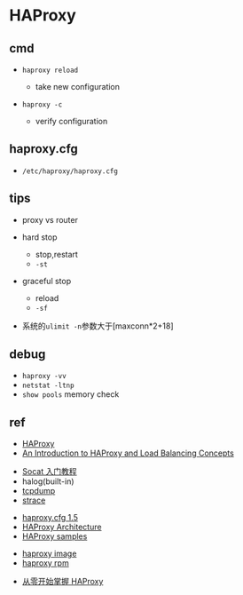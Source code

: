 # HAProxy

## cmd

 + `haproxy reload`
    + take new configuration

+ `haproxy -c`
    + verify configuration

## haproxy.cfg

+ `/etc/haproxy/haproxy.cfg`

## tips

+ proxy vs router

+ hard stop
    + stop,restart
    + `-st`

+ graceful stop
    + reload
    + `-sf`

+ 系统的`ulimit -n`参数大于[maxconn*2+18]

## debug

+ `haproxy -vv`
+ `netstat -ltnp`
+ `show pools` memory check

## ref

+ [HAProxy](http://cbonte.github.io/haproxy-dconv/2.5/intro.html)
+ [An Introduction to HAProxy and Load Balancing Concepts](https://www.digitalocean.com/community/tutorials/an-introduction-to-haproxy-and-load-balancing-concepts)

<!-- debug tools -->
+ [Socat 入门教程](https://www.hi-linux.com/posts/61543.html)
+ halog(built-in)
+ [tcpdump ](https://www.tcpdump.org/)
+ [strace](https://man7.org/linux/man-pages/man1/strace.1.html)

<!-- docs -->
+ [haproxy.cfg 1.5](http://www.haproxy.org/download/1.5/doc/configuration.txt)
+ [HAProxy Architecture](https://www.haproxy.org/download/1.2/doc/architecture.txt)
+ [HAProxy samples](http://www.haproxy.org/download/1.3/examples/antidos.cfg)


<!-- install -->
+ [haproxy image](https://hub.docker.com/_/haproxy)
+ [haproxy rpm](https://software.opensuse.org/package/haproxy)


<!-- sample -->
+ [从零开始掌握 HAProxy](https://segmentfault.com/a/1190000039713086)